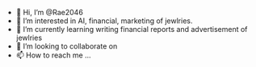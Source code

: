 - 👋 Hi, I’m @Rae2046
- 👀 I’m interested in AI, financial, marketing of jewlries.
- 🌱 I’m currently learning writing financial reports and advertisement of jewlries
- 💞️ I’m looking to collaborate on 
- 📫 How to reach me ...

<!---
Rae2046/Rae2046 is a ✨ special ✨ repository because its `README.md` (this file) appears on your GitHub profile.
You can click the Preview link to take a look at your changes.
--->
